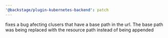 ```yaml
---
'@backstage/plugin-kubernetes-backend': patch
---
```


fixes a bug afecting clusers that have a base path in the url. The base path was being replaced with the resource path instead of being appended
